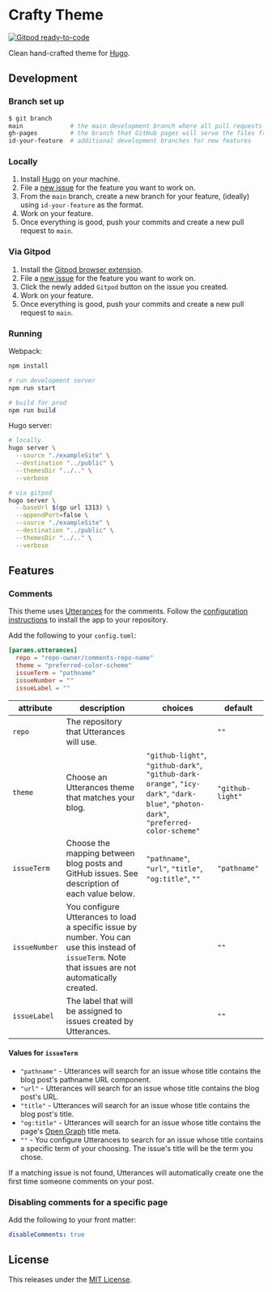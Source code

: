 # Crafty Theme

[![Gitpod ready-to-code](https://img.shields.io/badge/Gitpod-ready--to--code-blue?logo=gitpod)](https://gitpod.io/#https://github.com/wewillcraft/crafty-theme)

Clean hand-crafted theme for [Hugo](https://gohugo.io).

## Development

### Branch set up

```bash
$ git branch
main             # the main development branch where all pull requests will be merged to
gh-pages         # the branch that GitHub pages will serve the files from
id-your-feature  # additional development branches for new features
```

### Locally

1.  Install [Hugo](https://gohugo.io/getting-started/installing/) on your machine.
2.  File a [new issue](https://github.com/wewillcraft/crafty-theme/issues) for the feature you want to work on.
3.  From the `main` branch, create a new branch for your feature, (ideally) using `id-your-feature` as the format.
4.  Work on your feature.
5.  Once everything is good, push your commits and create a new pull request to `main`.

### Via Gitpod

1.  Install the [Gitpod browser extension](https://chrome.google.com/webstore/detail/gitpod-dev-environments-i/dodmmooeoklaejobgleioelladacbeki).
2.  File a [new issue](https://github.com/wewillcraft/crafty-theme/issues) for the feature you want to work on.
3.  Click the newly added `Gitpod` button on the issue you created.
4.  Work on your feature.
5.  Once everything is good, push your commits and create a new pull request to `main`.

### Running

Webpack:

```bash
npm install

# run development server
npm run start

# build for prod
npm run build
```

Hugo server:

```bash
# locally
hugo server \
  --source "./exampleSite" \
  --destination "../public" \
  --themesDir "../.." \
  --verbose

# via gitpod
hugo server \
  --baseUrl $(gp url 1313) \
  --appendPort=false \
  --source "./exampleSite" \
  --destination "../public" \
  --themesDir "../.." \
  --verbose
```

## Features

### Comments

This theme uses [Utterances](https://utteranc.es/) for the comments.
Follow the [configuration instructions](https://utteranc.es/#configuration) to install the app to your repository.

Add the following to your `config.toml`:

```toml
[params.utterances]
  repo = "repo-owner/comments-repo-name"
  theme = "preferred-color-scheme"
  issueTerm = "pathname"
  issueNumber = ""
  issueLabel = ""
```

| attribute     | description                                                                                                                                           | choices                                                                                                                             | default          |
| ------------- | ----------------------------------------------------------------------------------------------------------------------------------------------------- | ----------------------------------------------------------------------------------------------------------------------------------- | ---------------- |
| `repo`        | The repository that Utterances will use.                                                                                                              |                                                                                                                                     | `""`             |
| `theme`       | Choose an Utterances theme that matches your blog.                                                                                                    | `"github-light"`, `"github-dark"`, `"github-dark-orange"`, `"icy-dark"`, `"dark-blue"`, `"photon-dark"`, `"preferred-color-scheme"` | `"github-light"` |
| `issueTerm`   | Choose the mapping between blog posts and GitHub issues. See description of each value below.                                                         | `"pathname"`, `"url"`, `"title"`, `"og:title"`, `""`                                                                   | `"pathname"`     |
| `issueNumber` | You configure Utterances to load a specific issue by number. You can use this instead of `issueTerm`. Note that issues are not automatically created. |                                                                                                                                     | `""`             |
| `issueLabel`  | The label that will be assigned to issues created by Utterances.                                                                                      |                                                                                                                                     | `""`             |

#### Values for `issueTerm`

-   `"pathname"` - Utterances will search for an issue whose title contains the blog post's pathname URL component.
-   `"url"` - Utterances will search for an issue whose title contains the blog post's URL.
-   `"title"` - Utterances will search for an issue whose title contains the blog post's title.
-   `"og:title"` - Utterances will search for an issue whose title contains the page's [Open Graph](https://ogp.me) title meta.
-   `""` - You configure Utterances to search for an issue whose title contains a specific term of your choosing. The issue's title will be the term you chose.

If a matching issue is not found, Utterances will automatically create one the first time someone comments on your post.

### Disabling comments for a specific page

Add the following to your front matter:

```yaml
disableComments: true
```

## License

This releases under the [MIT License](./LICENSE.md).
